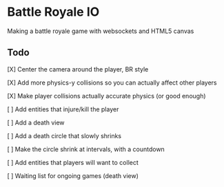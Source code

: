 # Battle Royale IO

Making a battle royale game with websockets and HTML5 canvas

## Todo

[X] Center the camera around the player, BR style

[X] Add more physics-y collisions so you can actually affect other players

[X] Make player collisions actually accurate physics (or good enough)

[ ] Add entities that injure/kill the player

[ ] Add a death view

[ ] Add a death circle that slowly shrinks

[ ] Make the circle shrink at intervals, with a countdown

[ ] Add entities that players will want to collect

[ ] Waiting list for ongoing games (death view)
